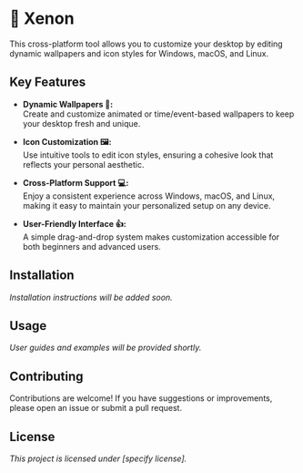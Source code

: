 # 🎨 Xenon

This cross-platform tool allows you to customize your desktop by editing dynamic wallpapers and icon styles for Windows, macOS, and Linux.

## Key Features

- **Dynamic Wallpapers 🌅:**  
  Create and customize animated or time/event-based wallpapers to keep your desktop fresh and unique.

- **Icon Customization 🖼️:**  
  Use intuitive tools to edit icon styles, ensuring a cohesive look that reflects your personal aesthetic.

- **Cross-Platform Support 💻:**  
  Enjoy a consistent experience across Windows, macOS, and Linux, making it easy to maintain your personalized setup on any device.

- **User-Friendly Interface 👍:**  
  A simple drag-and-drop system makes customization accessible for both beginners and advanced users.

## Installation

*Installation instructions will be added soon.*

## Usage

*User guides and examples will be provided shortly.*

## Contributing

Contributions are welcome! If you have suggestions or improvements, please open an issue or submit a pull request.

## License

*This project is licensed under [specify license].*

